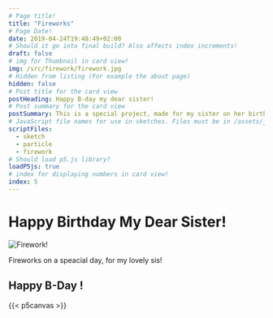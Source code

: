 ```yaml
---
# Page title!
title: "Fireworks"
# Page Date!
date: 2019-04-24T19:48:49+02:00
# Should it go into final build? Also affects index increments!
draft: false
# img for Thumbnail in card view!
img: /src/firework/firework.jpg
# Hidden from listing (For example the about page)
hidden: false
# Post title for the card view
postHeading: Happy B-day my dear sister!
# Post summary for the card view
postSummary: This is a special project, made for my sister on her birthday! Fireworks animation using javascript and p5.js library!
# JavaScript file names for use in sketches. Files must be in /assets/js/filename folder!
scriptFiles:
  - sketch
  - particle
  - firework
# Should load p5.js library?
loadP5js: true
# index for displaying numbers in card view!
index: 5
---
```


# Happy Birthday My Dear Sister!

![Firework!](/src/firework/firework.jpg)

Fireworks on a speacial day, for my lovely sis!

## Happy B-Day !

{{< p5canvas >}}

